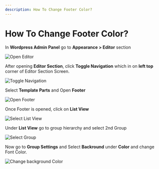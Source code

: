 ```yaml
---
description: How To Change Footer Color?
---
```


# How To Change Footer Color?

In **Wordpress Admin Panel** go to **Appearance > Editor** section

![Open Editor](/img/tutorial/cfc1OpenEditor.webp)

After opening **Editor Section**, click **Toggle Navigation** which in on **left top** corner of Editor Section Screen.

![Toggle Navigation](/img/tutorial/cfc2toggleNavigation.webp)

Select **Template Parts** and Open **Footer**

![Open Footer](/img/tutorial/cfc3openFooter.webp)

Once Footer is opened, click on **List View**

![Select List View](/img/tutorial/cfc4SelectListView.webp)

Under **List View** go to group hierarchy and select 2nd Group

![Select Group](/img/tutorial/cfc5selectGroup.webp)

Now go to **Group Settings** and Select **Backround** under **Color** and change Font Color.

![Change background Color](/img/tutorial/cfc6ChangeBackgroundColor.webp)
